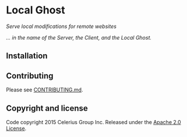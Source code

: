# Local Ghost

_Serve local modifications for remote websites_

_... in the name of the Server, the Client, and the Local Ghost._

## Installation

## Contributing

Please see [CONTRIBUTING.md](contributing.md).

## Copyright and license

Code copyright 2015 Celerius Group Inc. Released under the [Apache 2.0 License](http://www.apache.org/licenses/LICENSE-2.0).
